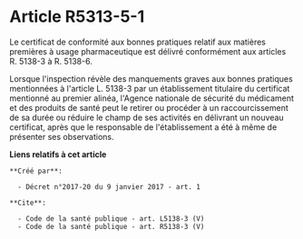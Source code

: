 # Article R5313-5-1

Le certificat de conformité aux bonnes pratiques relatif aux matières premières à usage pharmaceutique est délivré
conformément aux articles R. 5138-3 à R. 5138-6. 

Lorsque l'inspection révèle des manquements graves aux bonnes pratiques mentionnées à l'article L. 5138-3 par un
établissement titulaire du certificat mentionné au premier alinéa, l'Agence nationale de sécurité du médicament et des
produits de santé peut le retirer ou procéder à un raccourcissement de sa durée ou réduire le champ de ses activités en
délivrant un nouveau certificat, après que le responsable de l'établissement a été à même de présenter ses observations.

**Liens relatifs à cet article**

	**Créé par**:

	  - Décret n°2017-20 du 9 janvier 2017 - art. 1

	**Cite**:

	  - Code de la santé publique - art. L5138-3 (V)
	  - Code de la santé publique - art. R5138-3 (V)
